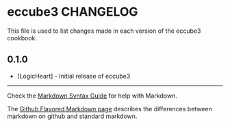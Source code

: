 eccube3 CHANGELOG
==============

This file is used to list changes made in each version of the eccube3 cookbook.

0.1.0
-----
- [LogicHeart] - Initial release of eccube3

- - -
Check the [Markdown Syntax Guide](http://daringfireball.net/projects/markdown/syntax) for help with Markdown.

The [Github Flavored Markdown page](http://github.github.com/github-flavored-markdown/) describes the differences between markdown on github and standard markdown.
